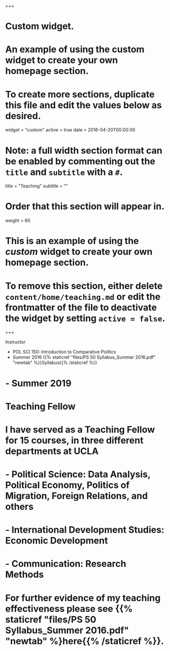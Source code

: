 +++
# Custom widget.
# An example of using the custom widget to create your own homepage section.
# To create more sections, duplicate this file and edit the values below as desired.
widget = "custom"
active = true
date = 2016-04-20T00:00:00

# Note: a full width section format can be enabled by commenting out the `title` and `subtitle` with a `#`.
title = "Teaching"
subtitle = ""

# Order that this section will appear in.
weight = 60

# This is an example of using the *custom* widget to create your own homepage section.

# To remove this section, either delete `content/home/teaching.md` or edit the frontmatter of the file to deactivate the widget by setting `active = false`.

+++

Instructor
- POL SCI 150: Introduction to Comparative Politics
- Summer 2016 {{% staticref "files/PS 50 Syllabus_Summer 2016.pdf" "newtab" %}}Syllabus{{% /staticref %}}
#  - Summer 2019

# **Teaching Fellow**
# I have served as a Teaching Fellow for 15 courses, in three different departments at UCLA
# - Political Science: Data Analysis, Political Economy, Politics of Migration, Foreign Relations, and others
# - International Development Studies: Economic Development
# - Communication: Research Methods

# For further evidence of my teaching effectiveness please see {{% staticref "files/PS 50 Syllabus_Summer 2016.pdf" "newtab" %}here{{% /staticref %}}. 
